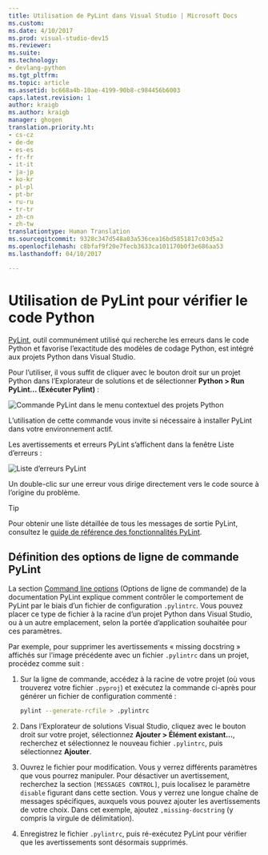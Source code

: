 ```yaml
---
title: Utilisation de PyLint dans Visual Studio | Microsoft Docs
ms.custom: 
ms.date: 4/10/2017
ms.prod: visual-studio-dev15
ms.reviewer: 
ms.suite: 
ms.technology:
- devlang-python
ms.tgt_pltfrm: 
ms.topic: article
ms.assetid: bc668a4b-10ae-4199-90b8-c984456b6003
caps.latest.revision: 1
author: kraigb
ms.author: kraigb
manager: ghogen
translation.priority.ht:
- cs-cz
- de-de
- es-es
- fr-fr
- it-it
- ja-jp
- ko-kr
- pl-pl
- pt-br
- ru-ru
- tr-tr
- zh-cn
- zh-tw
translationtype: Human Translation
ms.sourcegitcommit: 9328c347d548a03a536cea16bd5851817c03d5a2
ms.openlocfilehash: c8bfaf9f20e7fecb3633ca101170b0f3e686aa53
ms.lasthandoff: 04/10/2017

---
```


# <a name="using-pylint-to-check-python-code"></a>Utilisation de PyLint pour vérifier le code Python

[PyLint](https://www.pylint.org/), outil communément utilisé qui recherche les erreurs dans le code Python et favorise l’exactitude des modèles de codage Python, est intégré aux projets Python dans Visual Studio.

Pour l’utiliser, il vous suffit de cliquer avec le bouton droit sur un projet Python dans l’Explorateur de solutions et de sélectionner **Python > Run PyLint... (Exécuter Pylint)** :

![Commande PyLint dans le menu contextuel des projets Python](~/docs/python/media/code-pylint-command.png)

L’utilisation de cette commande vous invite si nécessaire à installer PyLint dans votre environnement actif.

Les avertissements et erreurs PyLint s’affichent dans la fenêtre Liste d’erreurs :

![Liste d’erreurs PyLint](~/docs/python/media/code-pylint-error-list.png)

Un double-clic sur une erreur vous dirige directement vers le code source à l’origine du problème.

> [!Tip]
> Pour obtenir une liste détaillée de tous les messages de sortie PyLint, consultez le [guide de référence des fonctionnalités PyLint](https://pylint.readthedocs.io/en/latest/reference_guide/features.html).

## <a name="setting-pylint-command-line-options"></a>Définition des options de ligne de commande PyLint

La section [Command line options](https://pylint.readthedocs.io/en/latest/user_guide/run.html#command-line-options) (Options de ligne de commande) de la documentation PyLint explique comment contrôler le comportement de PyLint par le biais d’un fichier de configuration `.pylintrc`. Vous pouvez placer ce type de fichier à la racine d’un projet Python dans Visual Studio, ou à un autre emplacement, selon la portée d’application souhaitée pour ces paramètres.

Par exemple, pour supprimer les avertissements « missing docstring » affichés sur l’image précédente avec un fichier `.pylintrc` dans un projet, procédez comme suit :

1. Sur la ligne de commande, accédez à la racine de votre projet (où vous trouverez votre fichier `.pyproj`) et exécutez la commande ci-après pour générer un fichier de configuration commenté :

   ```bash
   pylint --generate-rcfile > .pylintrc
   ```

1. Dans l’Explorateur de solutions Visual Studio, cliquez avec le bouton droit sur votre projet, sélectionnez **Ajouter > Élément existant...**, recherchez et sélectionnez le nouveau fichier `.pylintrc`, puis sélectionnez **Ajouter**.

1. Ouvrez le fichier pour modification. Vous y verrez différents paramètres que vous pourrez manipuler. Pour désactiver un avertissement, recherchez la section `[MESSAGES CONTROL]`, puis localisez le paramètre `disable` figurant dans cette section. Vous y verrez une longue chaîne de messages spécifiques, auxquels vous pouvez ajouter les avertissements de votre choix. Dans cet exemple, ajoutez `,missing-docstring` (y compris la virgule de délimitation).

1. Enregistrez le fichier `.pylintrc`, puis ré-exécutez PyLint pour vérifier que les avertissements sont désormais supprimés.
